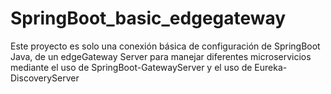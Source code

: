 # SpringBoot_basic_edgegateway
Este proyecto es solo una conexión básica de configuración de SpringBoot Java, de un edgeGateway Server para manejar diferentes microservicios mediante el uso de SpringBoot-GatewayServer y el uso de Eureka-DiscoveryServer 
